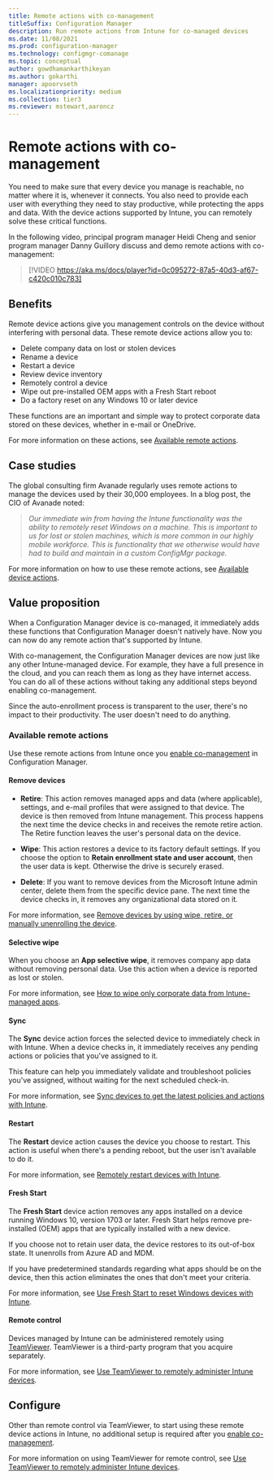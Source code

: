 ```yaml
---
title: Remote actions with co-management
titleSuffix: Configuration Manager
description: Run remote actions from Intune for co-managed devices
ms.date: 11/08/2021
ms.prod: configuration-manager
ms.technology: configmgr-comanage
ms.topic: conceptual
author: gowdhamankarthikeyan
ms.author: gokarthi
manager: apoorvseth
ms.localizationpriority: medium
ms.collection: tier3
ms.reviewer: mstewart,aaroncz 
---
```


# Remote actions with co-management

You need to make sure that every device you manage is reachable, no matter where it is, whenever it connects. You also need to provide each user with everything they need to stay productive, while protecting the apps and data. With the device actions supported by Intune, you can remotely solve these critical functions.

In the following video, principal program manager Heidi Cheng and senior program manager Danny Guillory discuss and demo remote actions with co-management:

> [!VIDEO https://aka.ms/docs/player?id=0c095272-87a5-40d3-af67-c420c010c783]

## Benefits

Remote device actions give you management controls on the device without interfering with personal data. These remote device actions allow you to:

- Delete company data on lost or stolen devices
- Rename a device
- Restart a device
- Review device inventory
- Remotely control a device
- Wipe out pre-installed OEM apps with a Fresh Start reboot
- Do a factory reset on any Windows 10 or later device

These functions are an important and simple way to protect corporate data stored on these devices, whether in e-mail or OneDrive.

For more information on these actions, see [Available remote actions](#available-remote-actions).

## Case studies

The global consulting firm Avanade regularly uses remote actions to manage the devices used by their 30,000 employees. In a blog post, the CIO of Avanade noted:

> *Our immediate win from having the Intune functionality was the ability to remotely reset Windows on a machine. This is important to us for lost or stolen machines, which is more common in our highly mobile workforce.*
> *This is functionality that we otherwise would have had to build and maintain in a custom ConfigMgr package.*

For more information on how to use these remote actions, see [Available device actions](../../intune/remote-actions/device-management.md#available-device-actions).

## Value proposition

When a Configuration Manager device is co-managed, it immediately adds these functions that Configuration Manager doesn't natively have. Now you can now do any remote action that's supported by Intune.

With co-management, the Configuration Manager devices are now just like any other Intune-managed device. For example, they have a full presence in the cloud, and you can reach them as long as they have internet access. You can do all of these actions without taking any additional steps beyond enabling co-management.

Since the auto-enrollment process is transparent to the user, there's no impact to their productivity. The user doesn't need to do anything.

### Available remote actions

Use these remote actions from Intune once you [enable co-management](how-to-enable.md) in Configuration Manager.

#### Remove devices

- **Retire**: This action removes managed apps and data (where applicable), settings, and e-mail profiles that were assigned to that device. The device is then removed from Intune management. This process happens the next time the device checks in and receives the remote retire action. The Retire function leaves the user's personal data on the device.

- **Wipe**: This action restores a device to its factory default settings. If you choose the option to **Retain enrollment state and user account**, then the user data is kept. Otherwise the drive is securely erased.

- **Delete**: If you want to remove devices from the Microsoft Intune admin center, delete them from the specific device pane. The next time the device checks in, it removes any organizational data stored on it.

For more information, see [Remove devices by using wipe, retire, or manually unenrolling the device](../../intune/remote-actions/devices-wipe.md).

#### Selective wipe
<!--SCCMDocs issue 973-->

When you choose an **App selective wipe**, it removes company app data without removing personal data. Use this action when a device is reported as lost or stolen.

For more information, see [How to wipe only corporate data from Intune-managed apps](../../intune/apps/apps-selective-wipe.md).

#### Sync

The **Sync** device action forces the selected device to immediately check in with Intune. When a device checks in, it immediately receives any pending actions or policies that you've assigned to it.

This feature can help you immediately validate and troubleshoot policies you've assigned, without waiting for the next scheduled check-in.

For more information, see [Sync devices to get the latest policies and actions with Intune](../../intune/remote-actions/device-sync.md).

#### Restart

The **Restart** device action causes the device you choose to restart. This action is useful when there's a pending reboot, but the user isn't available to do it.

For more information, see [Remotely restart devices with Intune](../../intune/remote-actions/device-restart.md).

#### Fresh Start

The **Fresh Start** device action removes any apps installed on a device running Windows 10, version 1703 or later. Fresh Start helps remove pre-installed (OEM) apps that are typically installed with a new device.

If you choose not to retain user data, the device restores to its out-of-box state. It unenrolls from Azure AD and MDM.

If you have predetermined standards regarding what apps should be on the device, then this action eliminates the ones that don't meet your criteria.

For more information, see [Use Fresh Start to reset Windows devices with Intune](../../intune/remote-actions/device-fresh-start.md).

#### Remote control

Devices managed by Intune can be administered remotely using [TeamViewer](https://www.teamviewer.com/). TeamViewer is a third-party program that you acquire separately.

For more information, see [Use TeamViewer to remotely administer Intune devices](../../intune/remote-actions/teamviewer-support.md).

## Configure

Other than remote control via TeamViewer, to start using these remote device actions in Intune, no additional setup is required after you [enable co-management](how-to-enable.md).

For more information on using TeamViewer for remote control, see [Use TeamViewer to remotely administer Intune devices](../../intune/remote-actions/teamviewer-support.md).
